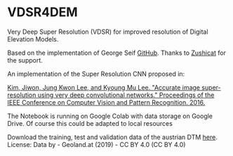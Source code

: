 # VDSR4DEM
Very Deep Super Resolution (VDSR) for improved resolution of Digital Elevation Models.

Based on the implementation of George Seif [GitHub](https://github.com/GeorgeSeif/VDSR-Keras).
Thanks to [Zushicat](https://github.com/zushicat) for the support.

An implementation of the Super Resolution CNN proposed in:

[Kim, Jiwon, Jung Kwon Lee, and Kyoung Mu Lee. "Accurate image super-resolution using very deep convolutional networks." Proceedings of the IEEE Conference on Computer Vision and Pattern Recognition. 2016.](https://arxiv.org/abs/1511.04587)

The Notebook is running on Google Colab with data storage on Google Drive. Of course this could be adapted to local resources

Download the training, test and validation data of the austrian DTM [here](https://www.openmaps.online/data/austria_dtm.zip). License: Data by - Geoland.at (2019) - CC BY 4.0 (CC BY 4.0)
